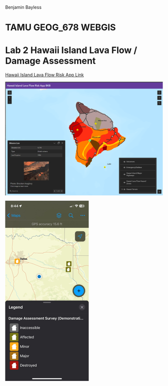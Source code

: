 Benjamin Bayless

# TAMU GEOG_678 WEBGIS

# Lab 2 Hawaii Island Lava Flow / Damage Assessment

[Hawaii Island Lava Flow Risk App Link](https://tamu.maps.arcgis.com/apps/instant/basic/index.html?appid=052de76433d94b818f9918b770b10597&locale=en-US)

![1679925700107](image/README/1679925700107.png)

![1679925570014](image/README/1679925570014.png)
